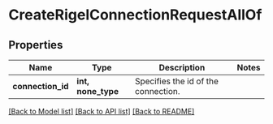 # CreateRigelConnectionRequestAllOf


## Properties
Name | Type | Description | Notes
------------ | ------------- | ------------- | -------------
**connection_id** | **int, none_type** | Specifies the id of the connection. | 

[[Back to Model list]](../README.md#documentation-for-models) [[Back to API list]](../README.md#documentation-for-api-endpoints) [[Back to README]](../README.md)


